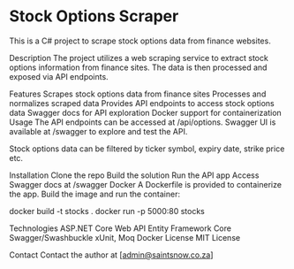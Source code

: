 # Stock Options Scraper

This is a C# project to scrape stock options data from finance websites.

Description
The project utilizes a web scraping service to extract stock options information from finance sites. The data is then processed and exposed via API endpoints.

Features
Scrapes stock options data from finance sites
Processes and normalizes scraped data
Provides API endpoints to access stock options data
Swagger docs for API exploration
Docker support for containerization
Usage
The API endpoints can be accessed at /api/options. Swagger UI is available at /swagger to explore and test the API.

Stock options data can be filtered by ticker symbol, expiry date, strike price etc.

Installation
Clone the repo
Build the solution
Run the API app
Access Swagger docs at /swagger
Docker
A Dockerfile is provided to containerize the app. Build the image and run the container:

docker build -t stocks .
docker run -p 5000:80 stocks

Technologies
ASP.NET Core Web API
Entity Framework Core
Swagger/Swashbuckle
xUnit, Moq
Docker
License
MIT License

Contact
Contact the author at [admin@saintsnow.co.za]
